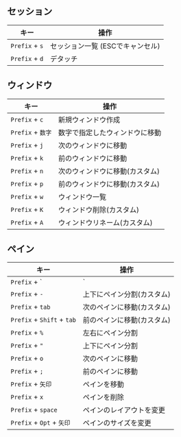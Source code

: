 ## セッション
|キー|操作|
|---|---|
|`Prefix` + `s`     | セッション一覧 (ESCでキャンセル)|
|`Prefix` + `d`     | デタッチ|

## ウィンドウ
|キー|操作|
|---|---|
|`Prefix` + `c`     | 新規ウィンドウ作成|
|`Prefix` + `数字`  | 数字で指定したウィンドウに移動|
|`Prefix` + `j`     | 次のウィンドウに移動|
|`Prefix` + `k`     | 前のウィンドウに移動|
|`Prefix` + `n`     | 次のウィンドウに移動(カスタム)|
|`Prefix` + `p`     | 前のウィンドウに移動(カスタム)|
|`Prefix` + `w`     | ウィンドウ一覧|
|`Prefix` + `K`     | ウィンドウ削除(カスタム)|
|`Prefix` + `A`     | ウィンドウリネーム(カスタム)|

## ペイン
|キー|操作|
|---|---|
|`Prefix` + `|`     | 左右にペイン分割(カスタム)|
|`Prefix` + `-`     | 上下にペイン分割(カスタム)|
|`Prefix` + `tab`   | 次のペインに移動(カスタム)|
|`Prefix` + `Shift` + `tab`     | 前のペインに移動(カスタム)|
|`Prefix` + `%`     | 左右にペイン分割|
|`Prefix` + `"`     | 上下にペイン分割|
|`Prefix` + `o`     | 次のペインに移動|
|`Prefix` + `;`     | 前のペインに移動|
|`Prefix` + `矢印`  | ペインを移動|
|`Prefix` + `x`     | ペインを削除|
|`Prefix` + `space` | ペインのレイアウトを変更|
|`Prefix` + `Opt` + `矢印` | ペインのサイズを変更|
